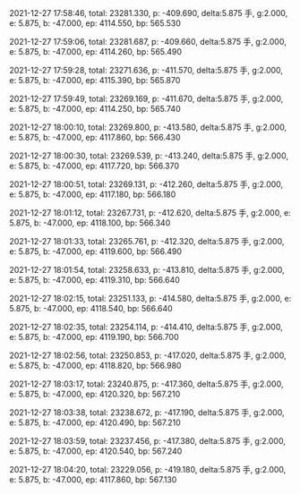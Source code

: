 2021-12-27 17:58:46, total: 23281.330, p: -409.690, delta:5.875 手, g:2.000, e: 5.875, b: -47.000, ep: 4114.550, bp: 565.530

2021-12-27 17:59:06, total: 23281.687, p: -409.660, delta:5.875 手, g:2.000, e: 5.875, b: -47.000, ep: 4114.260, bp: 565.490

2021-12-27 17:59:28, total: 23271.636, p: -411.570, delta:5.875 手, g:2.000, e: 5.875, b: -47.000, ep: 4115.390, bp: 565.870

2021-12-27 17:59:49, total: 23269.169, p: -411.670, delta:5.875 手, g:2.000, e: 5.875, b: -47.000, ep: 4114.250, bp: 565.740

2021-12-27 18:00:10, total: 23269.800, p: -413.580, delta:5.875 手, g:2.000, e: 5.875, b: -47.000, ep: 4117.860, bp: 566.430

2021-12-27 18:00:30, total: 23269.539, p: -413.240, delta:5.875 手, g:2.000, e: 5.875, b: -47.000, ep: 4117.720, bp: 566.370

2021-12-27 18:00:51, total: 23269.131, p: -412.260, delta:5.875 手, g:2.000, e: 5.875, b: -47.000, ep: 4117.180, bp: 566.180

2021-12-27 18:01:12, total: 23267.731, p: -412.620, delta:5.875 手, g:2.000, e: 5.875, b: -47.000, ep: 4118.100, bp: 566.340

2021-12-27 18:01:33, total: 23265.761, p: -412.320, delta:5.875 手, g:2.000, e: 5.875, b: -47.000, ep: 4119.600, bp: 566.490

2021-12-27 18:01:54, total: 23258.633, p: -413.810, delta:5.875 手, g:2.000, e: 5.875, b: -47.000, ep: 4119.310, bp: 566.640

2021-12-27 18:02:15, total: 23251.133, p: -414.580, delta:5.875 手, g:2.000, e: 5.875, b: -47.000, ep: 4118.540, bp: 566.640

2021-12-27 18:02:35, total: 23254.114, p: -414.410, delta:5.875 手, g:2.000, e: 5.875, b: -47.000, ep: 4119.190, bp: 566.700

2021-12-27 18:02:56, total: 23250.853, p: -417.020, delta:5.875 手, g:2.000, e: 5.875, b: -47.000, ep: 4118.820, bp: 566.980

2021-12-27 18:03:17, total: 23240.875, p: -417.360, delta:5.875 手, g:2.000, e: 5.875, b: -47.000, ep: 4120.320, bp: 567.210

2021-12-27 18:03:38, total: 23238.672, p: -417.190, delta:5.875 手, g:2.000, e: 5.875, b: -47.000, ep: 4120.490, bp: 567.210

2021-12-27 18:03:59, total: 23237.456, p: -417.380, delta:5.875 手, g:2.000, e: 5.875, b: -47.000, ep: 4120.540, bp: 567.240

2021-12-27 18:04:20, total: 23229.056, p: -419.180, delta:5.875 手, g:2.000, e: 5.875, b: -47.000, ep: 4117.860, bp: 567.130